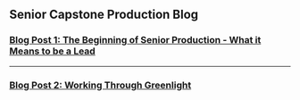Senior Capstone Production Blog
------




### **[Blog Post 1: The Beginning of Senior Production - What it Means to be a Lead](https://nicholasrobbins.github.io/SeniorProductionBlog1)**
---
### **[Blog Post 2: Working Through Greenlight](https://nicholasrobbins.github.io/SeniorProductionBlogTwo)**
